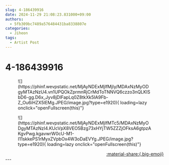 ```yaml
---
slug: 4-186439916
date: 2024-11-29 21:08:23.831000+09:00
authors:
  - 5fb309bc7489a576484431ba8338807e
categories:
  - Jiheon
tags:
  - Artist Post
---
```


# 4-186439916

<div class="post-container" markdown="1">
<div class="content-container md-sidebar__scrollwrap" markdown="1">


<figure markdown="1">
![](https://phinf.wevpstatic.net/MjAyNDExMjlfMjIy/MDAxNzMyODgyMTAzNzU4.vn1UPQOkZprmnRjCrMdToTNNVQ6czzo3nQLKlSbD6-gg.D6x_Jyv8jDlFapLq0Z8tkXk5IA9Fb-Z_Ou6iHZX5lEMg.JPEG/image.jpg?type=e1920){ loading=lazy onclick="openFullscreen(this)"}
</figure>

<figure markdown="1">
![](https://phinf.wevpstatic.net/MjAyNDExMjlfMTc5/MDAxNzMyODgyMTAzNzI4.KUcVpX8VEO5Bzg73xHYjTW5ZZZjOFksA6gtpzAKgvPwg.kgavwrW0cU-M1-I11skkePS1rMyxZVpbOx4W3oDaEVYg.JPEG/image.jpg?type=e1920){ loading=lazy onclick="openFullscreen(this)"}
</figure>


</div>
</div>

<div style="text-align: right;" markdown="1">
<a href="https://weverse.io/fromis9/artist/4-186439916" style="text-align: right;">:material-share:{.big-emoji}</a>
</div>
---
